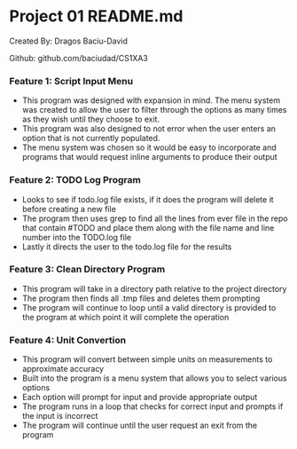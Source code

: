 # Project 01 README.md

Created By: Dragos Baciu-David

Github: github.com/baciudad/CS1XA3

### 

### Feature 1: Script Input Menu

- This program was designed with expansion in mind. The menu system was created to allow the user to filter through the options as many times as they wish until they choose to exit.
- This program was also designed to not error when the user enters an option that is not currently populated.
- The menu system was chosen so it would be easy to incorporate and programs that would request inline arguments to produce their output

### Feature 2: TODO Log Program

- Looks to see if todo.log file exists, if it does the program will delete it before creating a new file
- The program then uses grep to find all the lines from ever file in the repo that contain #TODO and place them along with the file name and line number into the TODO.log file
- Lastly it directs the user to the  todo.log file for the results

### Feature 3: Clean Directory Program

- This program will take in a directory path relative to the project directory
- The program then finds all .tmp files and deletes them prompting
- The program will continue to loop until a valid directory is provided to the program at which point it will complete the operation

### Feature 4: Unit Convertion

- This program will convert between simple units on measurements to approximate accuracy
- Built into the program is a menu system that allows you to select various options
- Each option will prompt for input and provide appropriate output
- The program runs in a loop that checks for correct input and prompts if the input is incorrect
- The program will continue until the user request an exit from the program
